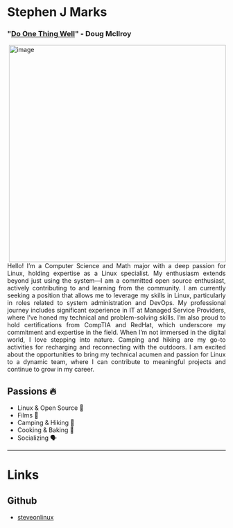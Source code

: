 # Stephen J Marks
### "[Do One Thing Well](https://en.wikipedia.org/wiki/Unix_philosophy)" - Doug Mcllroy

<div style="text-align: justify;">
    <img src="/img/watch_sit.jpeg" alt="image" style="float: right; margin-left: 20px; width: 500px; height: auto;">
    <p>
        Hello! I’m a Computer Science and Math major with a deep passion for Linux, holding expertise as a Linux specialist. My enthusiasm extends beyond just using the system—I am a committed open source enthusiast, actively contributing to and learning from the community.
I am currently seeking a position that allows me to leverage my skills in Linux, particularly in roles related to system administration and DevOps. My professional journey includes significant experience in IT at Managed Service Providers, where I’ve honed my technical and problem-solving skills. I’m also proud to hold certifications from CompTIA and RedHat, which underscore my commitment and expertise in the field.
When I’m not immersed in the digital world, I love stepping into nature. Camping and hiking are my go-to activities for recharging and reconnecting with the outdoors.
I am excited about the opportunities to bring my technical acumen and passion for Linux to a dynamic team, where I can contribute to meaningful projects and continue to grow in my career.
    </p>
</div>

## Passions 🔥
* Linux & Open Source 🐧 
* Films 🎥
* Camping & Hiking 🌲
* Cooking & Baking 🍳
* Socializing 🗣️

---

# Links
## Github
* [steveonlinux](https://github.com/steveonlinux)

